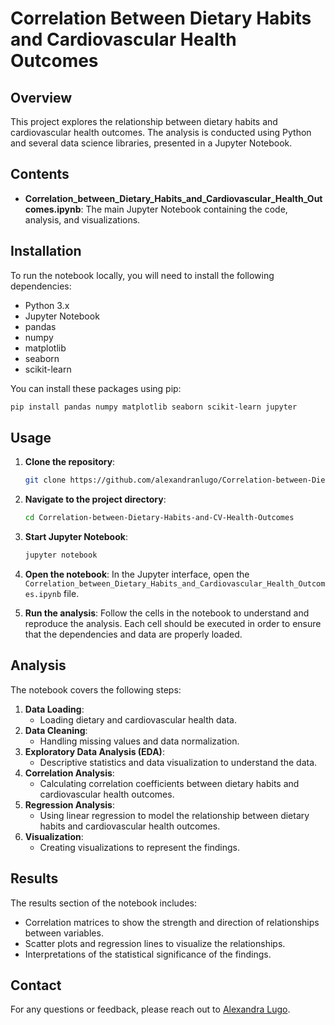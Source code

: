 # Correlation Between Dietary Habits and Cardiovascular Health Outcomes

## Overview

This project explores the relationship between dietary habits and cardiovascular health outcomes. The analysis is conducted using Python and several data science libraries, presented in a Jupyter Notebook.

## Contents

- **Correlation_between_Dietary_Habits_and_Cardiovascular_Health_Outcomes.ipynb**: The main Jupyter Notebook containing the code, analysis, and visualizations.

## Installation

To run the notebook locally, you will need to install the following dependencies:

- Python 3.x
- Jupyter Notebook
- pandas
- numpy
- matplotlib
- seaborn
- scikit-learn

You can install these packages using pip:

```bash
pip install pandas numpy matplotlib seaborn scikit-learn jupyter
```

## Usage

1. **Clone the repository**:
   ```bash
   git clone https://github.com/alexandranlugo/Correlation-between-Dietary-Habits-and-Cardiovascular-Health-Outcomes.git
   ```

2. **Navigate to the project directory**:
   ```bash
   cd Correlation-between-Dietary-Habits-and-CV-Health-Outcomes
   ```

3. **Start Jupyter Notebook**:
   ```bash
   jupyter notebook
   ```

4. **Open the notebook**:
   In the Jupyter interface, open the `Correlation_between_Dietary_Habits_and_Cardiovascular_Health_Outcomes.ipynb` file.

5. **Run the analysis**:
   Follow the cells in the notebook to understand and reproduce the analysis. Each cell should be executed in order to ensure that the dependencies and data are properly loaded.

## Analysis

The notebook covers the following steps:

1. **Data Loading**:
   - Loading dietary and cardiovascular health data.
2. **Data Cleaning**:
   - Handling missing values and data normalization.
3. **Exploratory Data Analysis (EDA)**:
   - Descriptive statistics and data visualization to understand the data.
4. **Correlation Analysis**:
   - Calculating correlation coefficients between dietary habits and cardiovascular health outcomes.
5. **Regression Analysis**:
   - Using linear regression to model the relationship between dietary habits and cardiovascular health outcomes.
6. **Visualization**:
   - Creating visualizations to represent the findings.

## Results

The results section of the notebook includes:
- Correlation matrices to show the strength and direction of relationships between variables.
- Scatter plots and regression lines to visualize the relationships.
- Interpretations of the statistical significance of the findings.


## Contact

For any questions or feedback, please reach out to [Alexandra Lugo](mailto:alexandranlugo@gmail.com).
